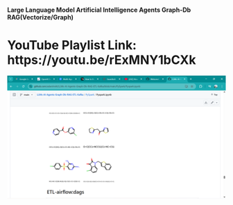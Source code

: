 #### Large Language Model Artificial Intelligence Agents Graph-Db  RAG(Vectorize/Graph)

<H1> YouTube Playlist Link:  https://youtu.be/rExMNY1bCXk </h1>

<p align="center">
  <img src="https://github.com/adarshnitt/LLMs-AI-Agents-Graph-Db-RAG-ETL-Kafka/blob/main/PySpark/image.png" alt="GitHub Logo" width="1000"/>
</p>


